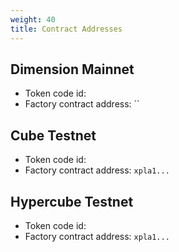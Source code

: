 ```yaml
---
weight: 40
title: Contract Addresses
---
```


## Dimension Mainnet

- Token code id:
- Factory contract address: ``

## Cube Testnet

- Token code id:
- Factory contract address: `xpla1...`

## Hypercube Testnet

- Token code id:
- Factory contract address: `xpla1...`
